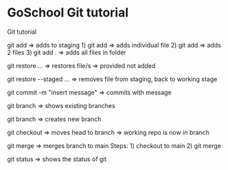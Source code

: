 # GoSchool Git tutorial

Git tutorial 

git add <filename> => adds <filename> to staging
    1) git add <filename> => adds individual file
    2) git add <filename1> <filename1> => adds 2 files
    3) git add . => adds all files in folder

git restore <file> ... => restores file/s => provided not added

git restore --staged <file> ... => removes file from staging, back to working stage


git commit -m "insert message" => commits with message

git branch => shows existing branches 

git branch <branch name> => creates new branch

git checkout <branch name> => moves head to branch => working repo is now in branch

git merge <branch name> => merges branch to main
    Steps:
    1) checkout to main
    2) git merge <branch name>

git status => shows the status of git


